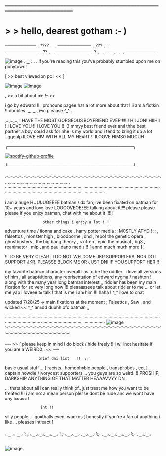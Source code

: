 ════════════════════════════════════════════════════════════════════════




#  > > hello, dearest gotham  :- ) 

──────────﹒????﹒﹒───────────﹒???﹒﹒───────────﹒??﹒﹒───────────﹒?﹒﹒─
─﹒﹒﹒──────────

 
![image](https://github.com/user-attachments/assets/cd96feeb-7f7b-4291-9840-21a551f969b2)
     .                      ‿                               :   . . if you're reading this you've probably stumbled upon me on ponytown!  

 [  >> best viewed on pc ! << ]





 ![image](https://github.com/user-attachments/assets/3a74c869-ddfd-40e3-84e9-55a714c492cd)              ![image](https://github.com/user-attachments/assets/4cf7259d-e126-4b75-824e-430daa662189)



   , >> a bit about me  !- >>

  i go by edward !! . pronouns pagee has a lot more about that !  ii am a fictkin !! doubles ,,,,,,,,, iwc pleaase ^_^ .
  
  ︵︵︵ I HAVE THE MOST GORGEOUS BOYFRIEND EVER !!!!!! HII JON!!HIIHII ! I LOVE YOU !! I LOVE YOU !!  :3 mmyy best friend ever and thhe best partner a boy could ask for hhe is my world and i tend to bring it up a lot ..ggeulp ILOVE HIM WITH ALL MY HEART !! ILOOVE HIMSO MUCUH

  ╭─────────────────────────────────────────╮
  

[![spotify-github-profile](https://spotify-github-profile.kittinanx.com/api/view?uid=ab2a3u6b8cjitzbay6obl1hzp&cover_image=true&theme=natemoo-re&show_offline=false&background_color=000000&interchange=true&bar_color=c0ed7e&bar_color_cover=false)](https://github.com/kittinan/spotify-github-profile)

  ╰─────────────────────────────────────────╯

︵︵︵︵︵︵︵︵︵︵︵︵︵︵︵︵︵︵︵︵︵︵︵︵︵︵︵︵︵︵︵︵︵︵︵︵︵︵︵︵︵︵︵︵︵︵︵︵︵︵︵
‧‧‧‧‧‧‧‧‧‧‧‧‧‧‧‧‧‧‧‧‧‧‧‧‧‧‧‧‧‧‧‧‧‧‧‧‧‧‧‧‧‧‧‧‧‧‧‧‧‧‧‧‧‧‧‧‧‧‧‧‧‧‧‧‧‧‧‧‧‧‧‧‧‧‧‧‧‧‧‧‧‧‧‧‧‧‧‧‧‧‧‧‧‧‧‧‧‧‧‧‧‧‧‧‧‧‧‧‧‧‧‧‧‧‧‧‧‧‧‧‧‧‧‧‧‧‧‧‧‧‧‧‧‧‧‧‧‧‧‧‧‧‧‧‧‧‧‧‧‧‧‧‧‧‧‧‧‧‧‧‧‧‧‧‧‧‧‧‧‧‧‧‧‧‧‧‧‧‧‧‧‧‧‧‧‧‧‧‧‧‧‧‧‧‧‧‧‧‧‧‧‧‧‧

i am a huge HUUUUGEEEE batman / dc fan, ive been fixated on batman for 10+ years and love love LOOOOVEOEEEE talking about it!!!! please please please if you enjoy batman, chat with me about it !!!!!



                     other things i enjoy a lot ! :

    
adventure time  /  fionna and cake  , harry potter media :: MOSTLY ATYD ! :: , falsettos , monster high , bloodborne , dnd , repo! the genetic opera , ghostbusters , the big bang theory , ranfren , epic the musical , bg3 , reanimator , mlp , and paul dano media !! [ annd much much more ]  !

!! TO BE VERY CLEAR . I DO NOT WELCOME JKR SUPPORTERS, NOR DO I SUPPORT JKR. PLEASSE BLOCK ME OR JUST DNI IF YOU SUPPORT HER !!





 my favorite batman character overall has to be the riddler , i love all versions of him , all adaptaitions, any reprisentation of edward nygma / nashton ! along with the many year long batman 
           interest  ,, riddler has been my main fixation for so very long now !!! pleaaasseee talk about riddler to me ... or let me yap i loveee to talk !  that is me i am him !!! haha ! ^_^ ilove to chat


updated 7/28/25 -> main fixations at the moment  ;  Falsettos , Saw , and wicked << ^_^   anndd duuhh ofc batman ,, 



‧‧‧‧‧‧‧‧‧‧‧‧‧‧‧‧‧‧‧‧‧‧‧‧‧‧‧‧‧‧‧‧‧‧‧‧‧‧‧‧‧‧‧‧‧‧‧‧‧‧‧‧‧‧‧‧‧‧‧‧‧‧‧‧‧‧‧‧‧‧‧‧‧‧‧‧‧‧‧‧‧‧‧‧‧‧‧‧‧‧‧‧‧‧‧‧‧‧‧‧‧‧‧‧‧‧‧‧‧‧‧‧‧‧‧‧‧‧‧‧‧‧‧‧‧‧‧‧‧‧‧‧‧‧‧‧‧‧‧‧‧‧‧‧‧‧‧‧‧‧‧‧‧‧‧‧‧‧‧‧‧‧‧‧‧‧‧‧‧‧‧‧‧‧‧‧‧‧‧‧‧‧‧‧‧‧‧‧‧‧‧‧‧‧‧‧‧‧‧‧‧‧‧‧ ![image](https://github.com/user-attachments/assets/79b7ef81-6ac6-4d58-89f4-b8d56160688d)
︶︶︶︶︶︶︶︶︶︶︶︶︶︶︶︶︶︶︶︶︶︶︶︶︶︶︶︶︶︶︶︶︶︶︶︶︶︶︶︶︶︶︶︶︶︶︶︶︶︶︶


 --- >> [ please keep in mind i do block / hide freely !! i will not hesitate if you are a WEIRDO . << ---  


                   brief dni list   !!  ;;

basic usual stuff ... [ racists , homophobic people , transphobes , ect ]
captain howdie / ivorycest supporters, .. you guys are so weird.   !! PROSHIP, DARKSHIP ANYTHING OF THAT MATTER HEAAAVVYY DNI. 

  ... thats about all i can really think of.. just treat me how you want to be treated !!! i am not a mean person please dont be rude and we wont have any issues !



                    int !!                      

silly people ... goofballs even, wackos  [ honestly if you're a fan of anything i like ... pleases intreact ]


◟ ͜  ͜ ◞◟ ͜  ͜ ◞  ᛪ༙ ◟ ͜  ͜ ◞◟ ͜  ͜ ◞◟ ͜  ͜ ◞◟ ͜  ͜ ◞  ᛪ༙ ◟ ͜  ͜ ◞◟ ͜  ͜ ◞ ◟ ͜  ͜ ◞◟ ͜  ͜ ◞  ᛪ༙ ◟ ͜  ͜ ◞◟ ͜  ͜ ◞◟ ͜  ͜ ◞◟ ͜  ͜ ◞  ᛪ༙ ◟ ͜  ͜ ◞◟ ͜  ͜ ◞





   ![image](https://github.com/user-attachments/assets/b2556907-5347-4622-96d3-50a53d5f9e33)


